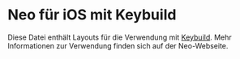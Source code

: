 # Neo für iOS mit Keybuild

Diese Datei enthält Layouts für die Verwendung mit [Keybuild](https://apps.apple.com/de/app/keybuild/id1547174534).
Mehr Informationen zur Verwendung finden sich auf der Neo-Webseite.
